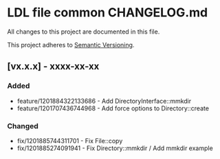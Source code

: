 # LDL file common CHANGELOG.md

All changes to this project are documented in this file.

This project adheres to [Semantic Versioning](https://semver.org/spec/v2.0.0.html).

## [vx.x.x] - xxxx-xx-xx

### Added

- feature/1201884322133686 - Add DirectoryInterface::mmkdir
- feature/1201707436744968 - Add force options to Directory::create


### Changed

- fix/1201885744311701 - Fix File::copy
- fix/1201885274091941 - Fix Directory::mmkdir / Add mmkdir example
